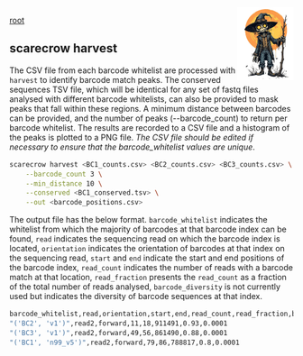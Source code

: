 <img style="float:right;width:100px;" src="../img/scarecrow.png" alt="scarecrow"/>

[root](root.md)

## scarecrow harvest
The CSV file from each barcode whitelist are processed with `harvest` to identify barcode match peaks. The conserved sequences TSV file, which will be identical for any set of fastq files analysed with different barcode whitelists, can also be provided to mask peaks that fall within these regions. A minimum distance between barcodes can be provided, and the number of peaks (--barcode_count) to return per barcode whitelist. The results are recorded to a CSV file and a histogram of the peaks is plotted to a PNG file. *The CSV file should be edited if necessary to ensure that the barcode_whitelist values are unique*.

```bash
scarecrow harvest <BC1_counts.csv> <BC2_counts.csv> <BC3_counts.csv> \
    --barcode_count 3 \
    --min_distance 10 \
    --conserved <BC1_conserved.tsv> \
    --out <barcode_positions.csv>
```

The output file has the below format. `barcode_whitelist` indicates the whitelist from which the majority of barcodes at that barcode index can be found, `read` indicates the sequencing read on which the barcode index is located, `orientation` indicates the orientation of barcodes at that index on the sequencing read, `start` and `end` indicate the start and end positions of the barcode index, `read_count` indicates the number of reads with a barcode match at that location, `read_fraction` presents the `read_count` as a fraction of the total number of reads analysed, `barcode_diversity` is not currently used but indicates the diversity of barcode sequences at that index.

```bash
barcode_whitelist,read,orientation,start,end,read_count,read_fraction,barcode_diversity
"('BC2', 'v1')",read2,forward,11,18,911491,0.93,0.0001
"('BC3', 'v1')",read2,forward,49,56,861490,0.88,0.0001
"('BC1', 'n99_v5')",read2,forward,79,86,788817,0.8,0.0001
```